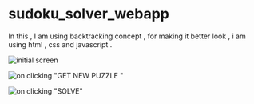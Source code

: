 # sudoku_solver_webapp
In this , I am using backtracking concept , for making it better look , i am using html , css and javascript . 


![initial screen ](https://user-images.githubusercontent.com/78079123/122664390-ba07d900-d1be-11eb-8932-3d80d6b373a0.png)

![on clicking "GET NEW PUZZLE "](https://user-images.githubusercontent.com/78079123/122664387-b7a57f00-d1be-11eb-9162-5b5b5ed75b8e.png)

![on clicking "SOLVE"](https://user-images.githubusercontent.com/78079123/122664389-b96f4280-d1be-11eb-944c-60c4a33ff03b.png)
